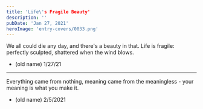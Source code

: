 ```yaml
---
title: 'Life\'s Fragile Beauty'
description: ''
pubDate: 'Jan 27, 2021'
heroImage: 'entry-covers/0033.png'
---
```


We all could die any day, and there's a beauty in that. 
Life is fragile: perfectly sculpted, shattered when the wind blows. 

- (old name) 1/27/21

<hr>

Everything came from nothing, meaning came from the meaningless - your meaning is what you make it.
- (old name) 2/5/2021